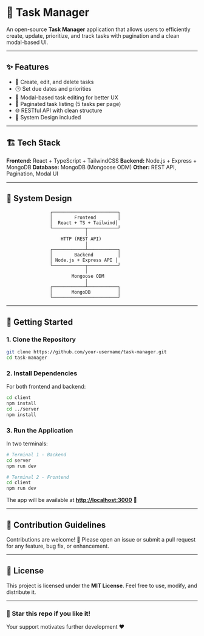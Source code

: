 # 📝 Task Manager

An open-source **Task Manager** application that allows users to efficiently create, update, prioritize, and track tasks with pagination and a clean modal-based UI.

---

## ✨ Features

* 📌 Create, edit, and delete tasks
* 🕒 Set due dates and priorities
* 🧭 Modal-based task editing for better UX
* 📄 Paginated task listing (5 tasks per page)
* 🌐 RESTful API with clean structure
* 🧠 System Design included

---

## 🏗 Tech Stack

**Frontend:** React + TypeScript + TailwindCSS
**Backend:** Node.js + Express + MongoDB
**Database:** MongoDB (Mongoose ODM)
**Other:** REST API, Pagination, Modal UI

---

## 🧠 System Design

```
                ┌────────────────────────┐
                │        Frontend        │
                │  React + TS + Tailwind│
                └────────────┬───────────┘
                             │
                    HTTP (REST API)
                             │
                ┌────────────┴───────────┐
                │        Backend         │
                │ Node.js + Express API │
                └────────────┬───────────┘
                             │
                        Mongoose ODM
                             │
                ┌────────────┴───────────┐
                │       MongoDB          │
                └────────────────────────┘
```

---

## 🚀 Getting Started

### 1. Clone the Repository

```bash
git clone https://github.com/your-username/task-manager.git
cd task-manager
```

### 2. Install Dependencies

For both frontend and backend:

```bash
cd client
npm install
cd ../server
npm install
```

### 3. Run the Application

In two terminals:

```bash
# Terminal 1 - Backend
cd server
npm run dev

# Terminal 2 - Frontend
cd client
npm run dev
```

The app will be available at **[http://localhost:3000](http://localhost:3000)** 🚀

---

## 🤝 Contribution Guidelines

Contributions are welcome! 🎉
Please open an issue or submit a pull request for any feature, bug fix, or enhancement.

---

## 📄 License

This project is licensed under the **MIT License**. Feel free to use, modify, and distribute it.

---

### 🌟 Star this repo if you like it!

Your support motivates further development ❤️
